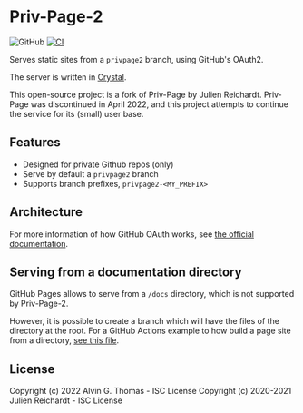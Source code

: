 # Priv-Page-2

![GitHub](https://img.shields.io/github/license/StatSnips/priv-page-2) [![CI](https://github.com/StatSnips/priv-page-2/actions/workflows/ci.yml/badge.svg?branch=master)](https://github.com/StatSnips/priv-page-2/actions/workflows/ci.yml)

Serves static sites from a `privpage2` branch, using GitHub's OAuth2.

The server is written in [Crystal](https://crystal-lang.org/).

This open-source project is a fork of Priv-Page by Julien Reichardt. Priv-Page was discontinued in April 2022, and this project attempts to continue the service for its (small) user base.

## Features

- Designed for private Github repos (only)
- Serve by default a `privpage2` branch
- Supports branch prefixes, `privpage2-<MY_PREFIX>`

## Architecture

For more information of how GitHub OAuth works, see [the official documentation](https://developer.github.com/apps/building-github-apps/identifying-and-authorizing-users-for-github-apps/).

## Serving from a documentation directory

GitHub Pages allows to serve from a `/docs` directory, which is not supported by Priv-Page-2.

However, it is possible to create a branch which will have the files of the directory at the root. For a GitHub Actions example to how build a page site from a directory, [see this file](.github/workflows/documentation.yml).

## License
Copyright (c) 2022 Alvin G. Thomas - ISC License
Copyright (c) 2020-2021 Julien Reichardt - ISC License
